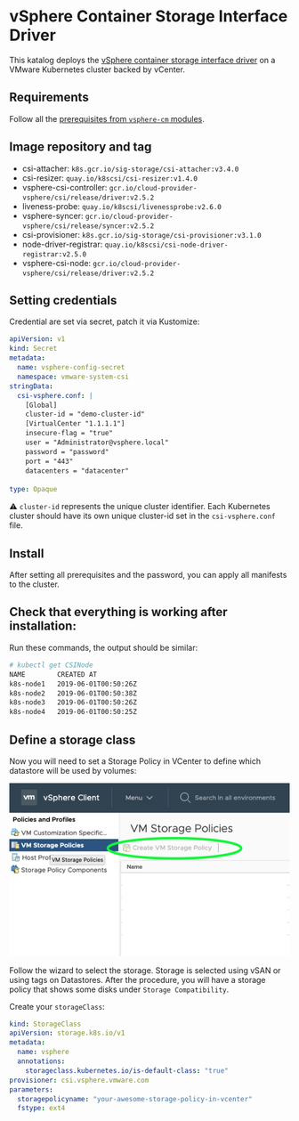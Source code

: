 # vSphere Container Storage Interface Driver

This katalog deploys the [vSphere container storage interface driver](https://github.com/kubernetes-sigs/vsphere-csi-driver) on a VMware Kubernetes cluster backed by vCenter.

## Requirements

Follow all the [prerequisites from `vsphere-cm` modules](../vsphere-cm/).

## Image repository and tag

* csi-attacher: `k8s.gcr.io/sig-storage/csi-attacher:v3.4.0`
* csi-resizer: `quay.io/k8scsi/csi-resizer:v1.4.0`
* vsphere-csi-controller: `gcr.io/cloud-provider-vsphere/csi/release/driver:v2.5.2`
* liveness-probe: `quay.io/k8scsi/livenessprobe:v2.6.0`
* vsphere-syncer: `gcr.io/cloud-provider-vsphere/csi/release/syncer:v2.5.2`
* csi-provisioner: `k8s.gcr.io/sig-storage/csi-provisioner:v3.1.0`
* node-driver-registrar: `quay.io/k8scsi/csi-node-driver-registrar:v2.5.0`
* vsphere-csi-node: `gcr.io/cloud-provider-vsphere/csi/release/driver:v2.5.2`

## Setting credentials

Credential are set via secret, patch it via Kustomize:

```yaml
apiVersion: v1
kind: Secret
metadata:
  name: vsphere-config-secret
  namespace: vmware-system-csi
stringData:
  csi-vsphere.conf: |
    [Global]
    cluster-id = "demo-cluster-id"
    [VirtualCenter "1.1.1.1"]
    insecure-flag = "true"
    user = "Administrator@vsphere.local"
    password = "password"
    port = "443"
    datacenters = "datacenter"

type: Opaque
```

⚠️ `cluster-id` represents the unique cluster identifier. Each Kubernetes cluster should have its own unique cluster-id set in the `csi-vsphere.conf` file.

## Install

After setting all prerequisites and the password, you can apply all manifests to the cluster.

## Check that everything is working after installation:

Run these commands, the output should be similar:

```bash
# kubectl get CSINode
NAME        CREATED AT
k8s-node1   2019-06-01T00:50:26Z
k8s-node2   2019-06-01T00:50:38Z
k8s-node3   2019-06-01T00:50:26Z
k8s-node4   2019-06-01T00:50:25Z
```

## Define a storage class

Now you will need to set a Storage Policy in VCenter to define which datastore will be used by volumes:

![create storage policy](screen/createstoragepolicy.png)

Follow the wizard to select the storage. Storage is selected using vSAN or using tags on Datastores. After the procedure, you will have a storage policy that shows some disks under `Storage Compatibility`.

Create your `storageClass`:

```yaml
kind: StorageClass
apiVersion: storage.k8s.io/v1
metadata:
  name: vsphere
  annotations:
    storageclass.kubernetes.io/is-default-class: "true"
provisioner: csi.vsphere.vmware.com
parameters:
  storagepolicyname: "your-awesome-storage-policy-in-vcenter"
  fstype: ext4
```
